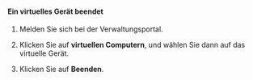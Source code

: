 #### <a name="to-shut-down-a-virtual-device"></a>Ein virtuelles Gerät beendet

1. Melden Sie sich bei der Verwaltungsportal.

2. Klicken Sie auf **virtuellen Computern**, und wählen Sie dann auf das virtuelle Gerät.

3. Klicken Sie auf **Beenden**.

